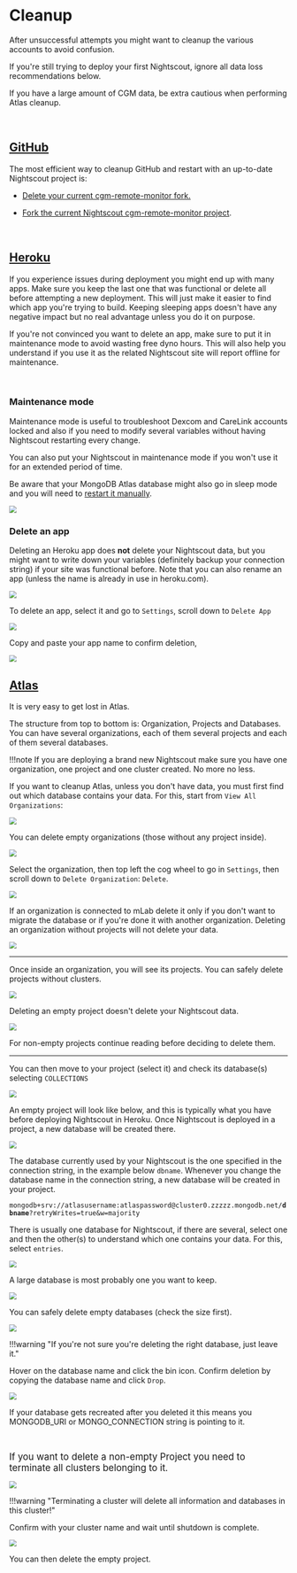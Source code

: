 # Cleanup

After unsuccessful attempts you might want to cleanup the various accounts to avoid confusion.

If you're still trying to deploy your first Nightscout, ignore all data loss recommendations below.

If you have a large amount of CGM data, be extra cautious when performing Atlas cleanup.

</br>

## [GitHub](https://github.com/login)

The most efficient way to cleanup GitHub and restart with an up-to-date Nightscout project is:

- [Delete your current cgm-remote-monitor fork.](../../../nightscout/github/#delete-your-own-fork-of-cgm-remote-monitor)

- [Fork the current Nightscout cgm-remote-monitor project](../../../nightscout/github/#fork-the-nightscout-project).

</br>

## [Heroku](https://id.heroku.com/)

If you experience issues during deployment you might end up with many apps. Make sure you keep the last one that was functional or delete all before attempting a new deployment. This will just make it easier to find which app you're trying to build. Keeping sleeping apps doesn't have any negative impact but no real advantage unless you do it on purpose.

If you're not convinced you want to delete an app, make sure to put it in maintenance mode to avoid wasting free dyno hours. This will also help you understand if you use it as the related Nightscout site will report offline for maintenance.

</br>

### Maintenance mode

Maintenance mode is useful to troubleshoot Dexcom and CareLink accounts locked and also if you need to modify several variables without having Nightscout restarting every change.

You can also put your Nightscout in maintenance mode if you won't use it for an extended period of time.

Be aware that your MongoDB Atlas database might also go in sleep mode and you will need to [restart it manually](../connection_string/#mongodb-paused).

<img src="../img/Cleanup00a.png" style="zoom:80%;" >

</br>

### Delete an app

Deleting an Heroku app does **not** delete your Nightscout data, but you might want to write down your variables (definitely backup your connection string) if your site was functional before. Note that you can also rename an app (unless the name is already in use in heroku.com).

<img src="../img/Cleanup00.png" style="zoom:80%;" >

To delete an app, select it and go to `Settings`, scroll down to `Delete App`

<img src="../img/Cleanup01.png" style="zoom:80%;" >

Copy and paste your app name to confirm deletion, 

<img src="../img/Cleanup02.png" style="zoom:80%;" >

</br>

## [Atlas](https://account.mongodb.com/account/login)

It is very easy to get lost in Atlas.

The structure from top to bottom is: Organization, Projects and Databases. You can have several organizations, each of them several projects and each of them several databases.

!!!note
    If you are deploying a brand new Nightscout make sure you have one organization, one project and one cluster created. No more no less.

If you want to cleanup Atlas, unless you don't have data, you must first find out which database contains your data. For this, start from `View All Organizations`:

<img src="../img/Cleanup03.png" style="zoom:80%;" >

You can delete empty organizations (those without any project inside).

<img src="../img/Cleanup04.png" style="zoom:80%;" >

Select the organization, then top left the cog wheel to go in `Settings`, then scroll down to `Delete Organization`: `Delete`.

<img src="../img/Cleanup06.png" style="zoom:80%;" >

If an organization is connected to mLab delete it only if you don't want to migrate the database or if you're done it with another organization. Deleting an organization without projects will not delete your data. 

<img src="../img/Cleanup05.png" style="zoom:80%;" >

------

Once inside an organization, you will see its projects. You can safely delete projects without clusters.

<img src="../img/Cleanup07.png" style="zoom:80%;" >

Deleting an empty project doesn't delete your Nightscout data.

<img src="../img/Cleanup08.png" style="zoom:80%;" >

For non-empty projects continue reading before deciding to delete them.

------

You can then move to your project (select it) and check its database(s) selecting `COLLECTIONS`

<img src="../img/Cleanup09.png" style="zoom:80%;" >

An empty project will look like below, and this is typically what you have before deploying Nightscout in Heroku. Once Nightscout is deployed in a project, a new database will be created there.

<img src="../img/Cleanup10.png" style="zoom:80%;" >

The database currently used by your Nightscout is the one specified in the connection string, in the example below `dbname`. Whenever you change the database name in the connection string, a new database will be created in your project.

`mongodb+srv://atlasusername:atlaspassword@cluster0.zzzzz.mongodb.net/`**`dbname`**`?retryWrites=true&w=majority`

There is usually one database for Nightscout, if there are several, select one and then the other(s) to understand which one contains your data. For this, select `entries`.

<img src="../img/Cleanup11.png" style="zoom:80%;" >

A large database is most probably one you want to keep.

<img src="../img/Cleanup12.png" style="zoom:80%;" >

You can safely delete empty databases (check the size first).

<img src="../img/Cleanup13.png" style="zoom:80%;" >

!!!warning "If you're not sure you're deleting the right database, just leave it."

Hover on the database name and click the bin icon. Confirm deletion by copying the database name and click `Drop`.

<img src="../img/Cleanup14.png" style="zoom:80%;" >

If your database gets recreated after you deleted it this means you MONGODB_URI or MONGO_CONNECTION string is pointing to it.

</br>

<span style="font-size:larger;">If you want to delete a non-empty Project you need to terminate all clusters belonging to it.</span></span>

<img src="../img/Cleanup15.png" style="zoom:80%;" >

!!!warning "Terminating a cluster will delete all information and databases in this cluster!"

Confirm with your cluster name and wait until shutdown is complete.

<img src="../img/Cleanup16.png" style="zoom:80%;" >

You can then delete the empty project.

